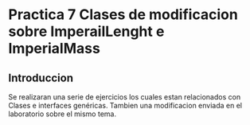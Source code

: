 # Practica 7 Clases de modificacion sobre ImperailLenght e ImperialMass

## Introduccion
Se realizaran una serie de ejercicios los cuales estan relacionados con Clases e interfaces genéricas. Tambien una modificacion enviada en el laboratorio sobre el mismo tema.





